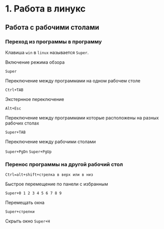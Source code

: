 # 1. Работа в линукс
## Работа с рабочими столами


### Переход из программы в программу

Клавиша `win` в `linux` называется `Super`.

Включение режима обзора

`Super`

Переключение между программами на одном рабочем столе

`Ctrl+TAB`

Экстернное переключение

`Alt+Esc`


Переключение между программами которые расположены на разных рабочих столах

`Super+TAB`

Переключение между рабочими столами

`Super+PgDn` `Super+PgUp`

### Перенос программы на другой рабочий стол

`Ctrl=alt+shift+стрелка в верх или в низ`

Быстрое перемещение по панели с избранным

`Super+0 1 2 3 4 5 6 7 8 9 `

Перемещать окна

`Super+стрелки`

Скрыть окно
`Super+H`

